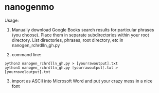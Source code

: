 # nanogenmo

Usage:

1) Manually download Google Books search results for particular phrases (you choose). Place them in separate subdirectories within your root directory. List directories, phrases, root directory, etc in nanogen_rchrdlln_gh.py

2) command line:

```
python3 nanogen_rchrdlln_gh.py > [yourrawoutput].txt
python3 nanogen_rchrdlln_gh.py [yourrawoutput].txt > [yournoveloutput].txt
```

3) import as ASCII into Microsoft Word and put your crazy mess in a nice font
